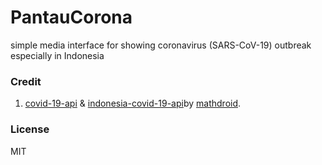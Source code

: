 # PantauCorona
simple media interface for showing coronavirus (SARS-CoV-19) outbreak especially in Indonesia

### Credit
1. [covid-19-api](https://github.com/mathdroid/covid-19-api) & [indonesia-covid-19-api](https://github.com/mathdroid/indonesia-covid-19-api)by [mathdroid](https://github.com/mathdroid).

### License
MIT